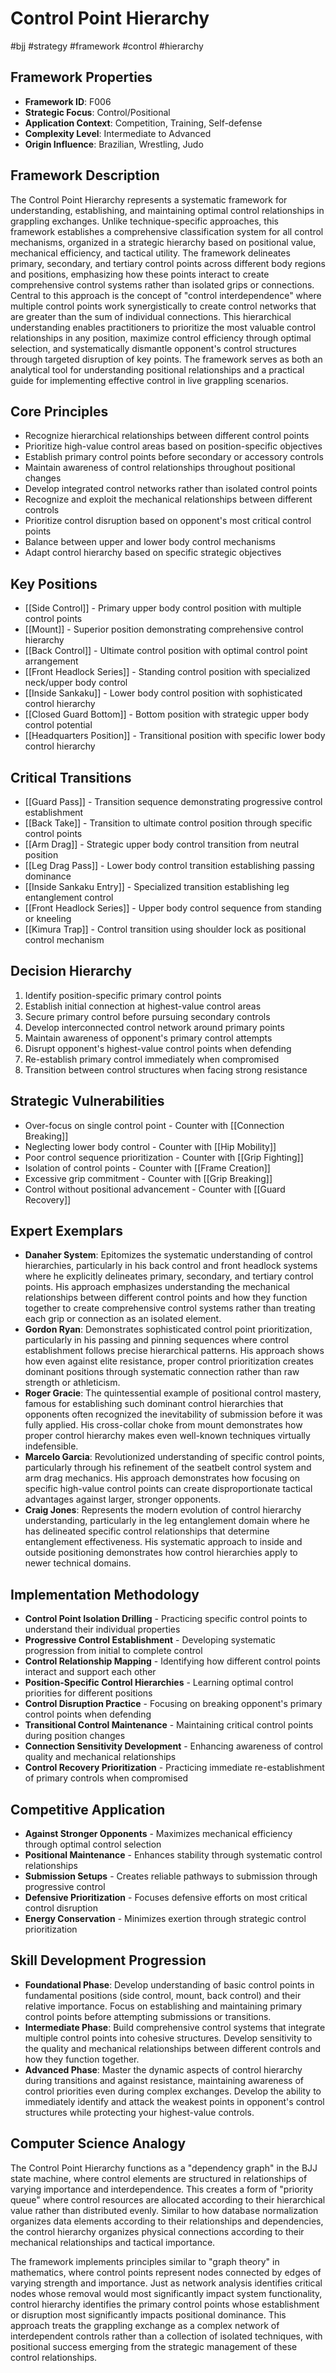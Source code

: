 <!-- Schema Markup for SEO -->
<script type="application/ld+json">
{
  "@context": "https://schema.org",
  "@type": "WebPage",
  "name": "Control Point Hierarchy",
  "description": "The Control Point Hierarchy represents a systematic framework for understanding, establishing, and maintaining optimal control relationships in grappling exchanges. Unlike technique-specific approa...",
  "url": "https://bjjgraph.com/concepts/control-point-hierarchy",
  "isPartOf": {
    "@type": "WebSite",
    "name": "BJJ Graph",
    "url": "https://bjjgraph.com"
  }
}
</script>
<script type="application/ld+json">
{
  "@context": "https://schema.org",
  "@type": "BreadcrumbList",
  "itemListElement": [
    {
      "@type": "ListItem",
      "position": 1,
      "name": "Home",
      "item": "https://bjjgraph.com/"
    },
    {
      "@type": "ListItem",
      "position": 2,
      "name": "Concepts",
      "item": "https://bjjgraph.com/concepts/"
    },
    {
      "@type": "ListItem",
      "position": 3,
      "name": "Control Point Hierarchy",
      "item": "https://bjjgraph.com/concepts/control-point-hierarchy"
    }
  ]
}
</script>


# Control Point Hierarchy
#bjj #strategy #framework #control #hierarchy

## Framework Properties
- **Framework ID**: F006
- **Strategic Focus**: Control/Positional
- **Application Context**: Competition, Training, Self-defense
- **Complexity Level**: Intermediate to Advanced
- **Origin Influence**: Brazilian, Wrestling, Judo

## Framework Description
The Control Point Hierarchy represents a systematic framework for understanding, establishing, and maintaining optimal control relationships in grappling exchanges. Unlike technique-specific approaches, this framework establishes a comprehensive classification system for all control mechanisms, organized in a strategic hierarchy based on positional value, mechanical efficiency, and tactical utility. The framework delineates primary, secondary, and tertiary control points across different body regions and positions, emphasizing how these points interact to create comprehensive control systems rather than isolated grips or connections. Central to this approach is the concept of "control interdependence" where multiple control points work synergistically to create control networks that are greater than the sum of individual connections. This hierarchical understanding enables practitioners to prioritize the most valuable control relationships in any position, maximize control efficiency through optimal selection, and systematically dismantle opponent's control structures through targeted disruption of key points. The framework serves as both an analytical tool for understanding positional relationships and a practical guide for implementing effective control in live grappling scenarios.

## Core Principles
- Recognize hierarchical relationships between different control points
- Prioritize high-value control areas based on position-specific objectives
- Establish primary control points before secondary or accessory controls
- Maintain awareness of control relationships throughout positional changes
- Develop integrated control networks rather than isolated control points
- Recognize and exploit the mechanical relationships between different controls
- Prioritize control disruption based on opponent's most critical control points
- Balance between upper and lower body control mechanisms
- Adapt control hierarchy based on specific strategic objectives

## Key Positions
- [[Side Control]] - Primary upper body control position with multiple control points
- [[Mount]] - Superior position demonstrating comprehensive control hierarchy
- [[Back Control]] - Ultimate control position with optimal control point arrangement
- [[Front Headlock Series]] - Standing control position with specialized neck/upper body control
- [[Inside Sankaku]] - Lower body control position with sophisticated control hierarchy
- [[Closed Guard Bottom]] - Bottom position with strategic upper body control potential
- [[Headquarters Position]] - Transitional position with specific lower body control hierarchy

## Critical Transitions
- [[Guard Pass]] - Transition sequence demonstrating progressive control establishment
- [[Back Take]] - Transition to ultimate control position through specific control points
- [[Arm Drag]] - Strategic upper body control transition from neutral position
- [[Leg Drag Pass]] - Lower body control transition establishing passing dominance
- [[Inside Sankaku Entry]] - Specialized transition establishing leg entanglement control
- [[Front Headlock Series]] - Upper body control sequence from standing or kneeling
- [[Kimura Trap]] - Control transition using shoulder lock as positional control mechanism

## Decision Hierarchy
1. Identify position-specific primary control points
2. Establish initial connection at highest-value control areas
3. Secure primary control before pursuing secondary controls
4. Develop interconnected control network around primary points
5. Maintain awareness of opponent's primary control attempts
6. Disrupt opponent's highest-value control points when defending
7. Re-establish primary control immediately when compromised
8. Transition between control structures when facing strong resistance

## Strategic Vulnerabilities
- Over-focus on single control point - Counter with [[Connection Breaking]]
- Neglecting lower body control - Counter with [[Hip Mobility]]
- Poor control sequence prioritization - Counter with [[Grip Fighting]]
- Isolation of control points - Counter with [[Frame Creation]]
- Excessive grip commitment - Counter with [[Grip Breaking]]
- Control without positional advancement - Counter with [[Guard Recovery]]

## Expert Exemplars
- **Danaher System**: Epitomizes the systematic understanding of control hierarchies, particularly in his back control and front headlock systems where he explicitly delineates primary, secondary, and tertiary control points. His approach emphasizes understanding the mechanical relationships between different control points and how they function together to create comprehensive control systems rather than treating each grip or connection as an isolated element.
- **Gordon Ryan**: Demonstrates sophisticated control point prioritization, particularly in his passing and pinning sequences where control establishment follows precise hierarchical patterns. His approach shows how even against elite resistance, proper control prioritization creates dominant positions through systematic connection rather than raw strength or athleticism.
- **Roger Gracie**: The quintessential example of positional control mastery, famous for establishing such dominant control hierarchies that opponents often recognized the inevitability of submission before it was fully applied. His cross-collar choke from mount demonstrates how proper control hierarchy makes even well-known techniques virtually indefensible.
- **Marcelo Garcia**: Revolutionized understanding of specific control points, particularly through his refinement of the seatbelt control system and arm drag mechanics. His approach demonstrates how focusing on specific high-value control points can create disproportionate tactical advantages against larger, stronger opponents.
- **Craig Jones**: Represents the modern evolution of control hierarchy understanding, particularly in the leg entanglement domain where he has delineated specific control relationships that determine entanglement effectiveness. His systematic approach to inside and outside positioning demonstrates how control hierarchies apply to newer technical domains.

## Implementation Methodology
- **Control Point Isolation Drilling** - Practicing specific control points to understand their individual properties
- **Progressive Control Establishment** - Developing systematic progression from initial to complete control
- **Control Relationship Mapping** - Identifying how different control points interact and support each other
- **Position-Specific Control Hierarchies** - Learning optimal control priorities for different positions
- **Control Disruption Practice** - Focusing on breaking opponent's primary control points when defending
- **Transitional Control Maintenance** - Maintaining critical control points during position changes
- **Connection Sensitivity Development** - Enhancing awareness of control quality and mechanical relationships
- **Control Recovery Prioritization** - Practicing immediate re-establishment of primary controls when compromised

## Competitive Application
- **Against Stronger Opponents** - Maximizes mechanical efficiency through optimal control selection
- **Positional Maintenance** - Enhances stability through systematic control relationships
- **Submission Setups** - Creates reliable pathways to submission through progressive control
- **Defensive Prioritization** - Focuses defensive efforts on most critical control disruption
- **Energy Conservation** - Minimizes exertion through strategic control prioritization

## Skill Development Progression
- **Foundational Phase**: Develop understanding of basic control points in fundamental positions (side control, mount, back control) and their relative importance. Focus on establishing and maintaining primary control points before attempting submissions or transitions.
- **Intermediate Phase**: Build comprehensive control systems that integrate multiple control points into cohesive structures. Develop sensitivity to the quality and mechanical relationships between different controls and how they function together.
- **Advanced Phase**: Master the dynamic aspects of control hierarchy during transitions and against resistance, maintaining awareness of control priorities even during complex exchanges. Develop the ability to immediately identify and attack the weakest points in opponent's control structures while protecting your highest-value controls.

## Computer Science Analogy
The Control Point Hierarchy functions as a "dependency graph" in the BJJ state machine, where control elements are structured in relationships of varying importance and interdependence. This creates a form of "priority queue" where control resources are allocated according to their hierarchical value rather than distributed evenly. Similar to how database normalization organizes data elements according to their relationships and dependencies, the control hierarchy organizes physical connections according to their mechanical relationships and tactical importance.

The framework implements principles similar to "graph theory" in mathematics, where control points represent nodes connected by edges of varying strength and importance. Just as network analysis identifies critical nodes whose removal would most significantly impact system functionality, control hierarchy identifies the primary control points whose establishment or disruption most significantly impacts positional dominance. This approach treats the grappling exchange as a complex network of interdependent controls rather than a collection of isolated techniques, with positional success emerging from the strategic management of these control relationships.
